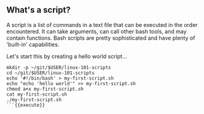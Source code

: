## What's a script?

A script is a list of commands in a text file that can be executed in the order encountered. It can take arguments, can
call other bash tools, and may contain functions. Bash scripts are pretty sophisticated and have plenty of 'built-in' capabilities.

Let's start this by creating a hello world script...

```
mkdir -p ~/git/$USER/linux-101-scripts
cd ~/git/$USER/linux-101-scripts
echo '#!/bin/bash' > my-first-script.sh
echo "echo 'hello world'" >> my-first-script.sh
chmod a+x my-first-script.sh
cat my-first-script.sh
./my-first-script.sh
```{{execute}}



